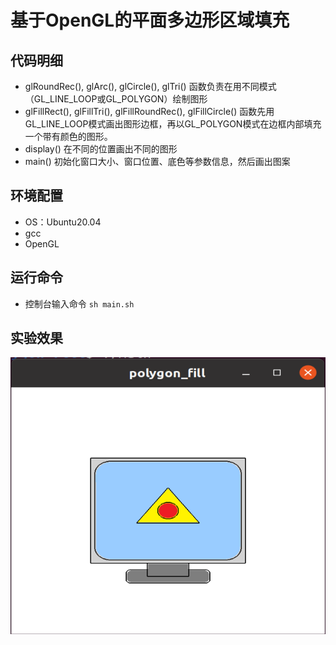# 基于OpenGL的平面多边形区域填充

## 代码明细

- glRoundRec(), glArc(), glCircle(), glTri() 函数负责在用不同模式（GL_LINE_LOOP或GL_POLYGON）绘制图形
- glFillRect(), glFillTri(), glFillRoundRec(), glFillCircle() 函数先用GL_LINE_LOOP模式画出图形边框，再以GL_POLYGON模式在边框内部填充一个带有颜色的图形。
- display() 在不同的位置画出不同的图形
- main() 初始化窗口大小、窗口位置、底色等参数信息，然后画出图案

## 环境配置

- OS：Ubuntu20.04
- gcc
- OpenGL

## 运行命令

- 控制台输入命令 `sh main.sh`

## 实验效果
![](test.png)